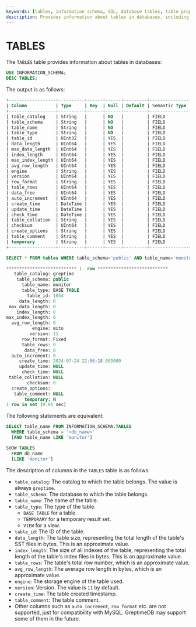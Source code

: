 ```yaml
---
keywords: [tables, information schema, SQL, database tables, table properties]
description: Provides information about tables in databases, including details about each table's catalog, schema, name, type, and other properties.
---
```


# TABLES

The `TABLES` table provides information about tables in databases:

```sql
USE INFORMATION_SCHEMA;
DESC TABLES;
```

The output is as follows:

```sql
+------------------+----------+------+------+---------+---------------+
| Column           | Type     | Key  | Null | Default | Semantic Type |
+------------------+----------+------+------+---------+---------------+
| table_catalog    | String   |      | NO   |         | FIELD         |
| table_schema     | String   |      | NO   |         | FIELD         |
| table_name       | String   |      | NO   |         | FIELD         |
| table_type       | String   |      | NO   |         | FIELD         |
| table_id         | UInt32   |      | YES  |         | FIELD         |
| data_length      | UInt64   |      | YES  |         | FIELD         |
| max_data_length  | UInt64   |      | YES  |         | FIELD         |
| index_length     | UInt64   |      | YES  |         | FIELD         |
| max_index_length | UInt64   |      | YES  |         | FIELD         |
| avg_row_length   | UInt64   |      | YES  |         | FIELD         |
| engine           | String   |      | YES  |         | FIELD         |
| version          | UInt64   |      | YES  |         | FIELD         |
| row_format       | String   |      | YES  |         | FIELD         |
| table_rows       | UInt64   |      | YES  |         | FIELD         |
| data_free        | UInt64   |      | YES  |         | FIELD         |
| auto_increment   | UInt64   |      | YES  |         | FIELD         |
| create_time      | DateTime |      | YES  |         | FIELD         |
| update_time      | DateTime |      | YES  |         | FIELD         |
| check_time       | DateTime |      | YES  |         | FIELD         |
| table_collation  | String   |      | YES  |         | FIELD         |
| checksum         | UInt64   |      | YES  |         | FIELD         |
| create_options   | String   |      | YES  |         | FIELD         |
| table_comment    | String   |      | YES  |         | FIELD         |
| temporary        | String   |      | YES  |         | FIELD         |
+------------------+----------+------+------+---------+---------------+
```

```sql
SELECT * FROM tables WHERE table_schema='public' AND table_name='monitor'\G
```

```sql
*************************** 1. row ***************************
   table_catalog: greptime
    table_schema: public
      table_name: monitor
      table_type: BASE TABLE
        table_id: 1054
     data_length: 0
 max_data_length: 0
    index_length: 0
max_index_length: 0
  avg_row_length: 0
          engine: mito
         version: 11
      row_format: Fixed
      table_rows: 0
       data_free: 0
  auto_increment: 0
     create_time: 2024-07-24 22:06:18.085000
     update_time: NULL
      check_time: NULL
 table_collation: NULL
        checksum: 0
  create_options:
   table_comment: NULL
       temporary: N
1 row in set (0.01 sec)
```

The following statements are equivalent:

```sql
SELECT table_name FROM INFORMATION_SCHEMA.TABLES
  WHERE table_schema = '<db_name>'
  [AND table_name LIKE 'monitor']

SHOW TABLES
  FROM db_name
  [LIKE 'monitor']
```

The description of columns in the `TABLES` table is as follows:

- `table_catalog`: The catalog to which the table belongs. The value is always `greptime`.
- `table_schema`: The database to which the table belongs.
- `table_name`: The name of the table.
- `table_type`: The type of the table.
  - `BASE TABLE`  for a table.
  - `TEMPORARY` for a temporary result set.
  - `VIEW`  for a view.
- `table_id`: The ID of the table.
- `data_length`: The table size, representing the total length of the table's SST files in bytes. This is an approximate value.
- `index_length`: The size of all indexes of the table, representing the total length of the table's index files in bytes. This is an approximate value.
- `table_rows`: The table's total row number, which is an approximate value.
- `avg_row_length`: The average row length in bytes, which is an approximate value.
- `engine`: The storage engine of the table used.
- `version`:  Version. The value is `11` by default.
- `create_time`: The table created timestamp.
- `table_comment`: The table comment.
- Other columns such as `auto_increment`, `row_format` etc. are not supported, just for compatibility with MySQL. GreptimeDB may support some of them in the future.

